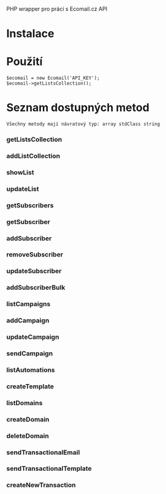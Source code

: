 PHP wrapper pro práci s Ecomail.cz API

# Instalace

# Použití

```
$ecomail = new Ecomail('API_KEY');
$ecomail->getListsCollection();
```

# Seznam dostupných metod

`Všechny metody mají návratový typ: array stdClass string`

### getListsCollection

### addListCollection

### showList

### updateList

### getSubscribers

### getSubscriber

### addSubscriber

### removeSubscriber

### updateSubscriber

### addSubscriberBulk

### listCampaigns

### addCampaign

### updateCampaign

### sendCampaign

### listAutomations

### createTemplate

### listDomains

### createDomain

### deleteDomain

### sendTransactionalEmail

### sendTransactionalTemplate

### createNewTransaction

